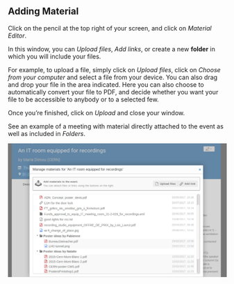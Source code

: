 
## Adding Material

Click on the pencil at the top right of your screen, and click on _Material Editor_.

In this window, you can _Upload files_, _Add links_, or create a new **folder** in which you will include your files.

For example, to upload a file, simply click on _Upload files_, click on _Choose from your computer_ and select a file from your device. You can also drag and drop your file in the area indicated.
Here you can also choose to automatically convert your file to PDF, and decide whether you want your file to be accessible to anybody or to a selected few.

Once you’re finished, click on _Upload_ and close your window.

See an example of a meeting with material directly attached to the event as well as included in _Folders_.

![](/assets/with-folders-material-meeting.png)

